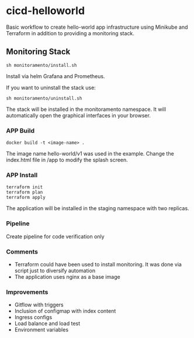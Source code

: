 # cicd-helloworld

Basic workflow to create hello-world app infrastructure using Minikube and Terraform in addition to providing a monitoring stack.



## Monitoring Stack
```
sh monitoramento/install.sh
```
Install via helm Grafana and Prometheus.

If you want to uninstall the stack use:
```
sh monitoramento/uninstall.sh
```
The stack will be installed in the monitoramento namespace. It will automatically open the graphical interfaces in your browser.

### APP Build
```
docker build -t <image-name> .
```
The image name hello-world/v1 was used in the example.
Change the index.html file in /app to modify the splash screen.

### APP Install
```
terraform init
terraform plan
terraform apply
```
The application will be installed in the staging namespace with two replicas.

### Pipeline

Create pipeline for code verification only


### Comments

* Terraform could have been used to install monitoring. It was done via script just to diversify automation
* The application uses nginx as a base image

### Improvements

* Gitflow with triggers
* Inclusion of configmap with index content
* Ingress configs
* Load balance and load test
* Environment variables